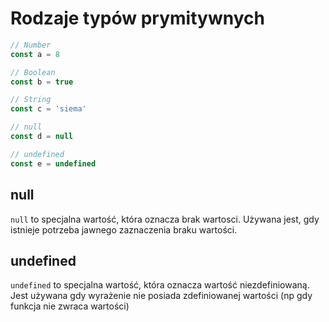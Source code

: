 # Rodzaje typów prymitywnych

```js
// Number
const a = 8

// Boolean
const b = true

// String
const c = 'siema'

// null
const d = null

// undefined
const e = undefined
```

## null
`null` to specjalna wartość, która oznacza brak wartosci. Używana jest, gdy istnieje potrzeba jawnego zaznaczenia braku wartości.

## undefined
`undefined` to specjalna wartość, która oznacza wartość niezdefiniowaną. Jest używana gdy wyrażenie nie posiada zdefiniowanej wartości (np gdy funkcja nie zwraca wartości)
